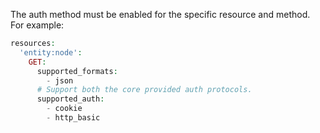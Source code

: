 The auth method must be enabled for the specific resource and method. For example:

```php
resources:
  'entity:node':
    GET:
      supported_formats:
        - json
      # Support both the core provided auth protocols.
      supported_auth:
        - cookie
        - http_basic

```